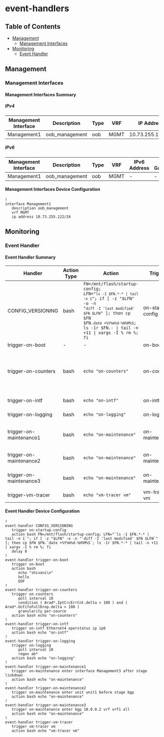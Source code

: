# event-handlers

## Table of Contents

- [Management](#management)
  - [Management Interfaces](#management-interfaces)
- [Monitoring](#monitoring)
  - [Event Handler](#event-handler)

## Management

### Management Interfaces

#### Management Interfaces Summary

##### IPv4

| Management Interface | Description | Type | VRF | IP Address | Gateway |
| -------------------- | ----------- | ---- | --- | ---------- | ------- |
| Management1 | oob_management | oob | MGMT | 10.73.255.122/24 | 10.73.255.2 |

##### IPv6

| Management Interface | Description | Type | VRF | IPv6 Address | IPv6 Gateway |
| -------------------- | ----------- | ---- | --- | ------------ | ------------ |
| Management1 | oob_management | oob | MGMT | - | - |

#### Management Interfaces Device Configuration

```eos
!
interface Management1
   description oob_management
   vrf MGMT
   ip address 10.73.255.122/24
```

## Monitoring

### Event Handler

#### Event Handler Summary

| Handler | Action Type | Action | Trigger | Trigger Config |
| ------- | ----------- | ------ | ------- | -------------- |
| CONFIG_VERSIONING | bash | <code>FN=/mnt/flash/startup-config; LFN="`ls -1 $FN.*-* \| tail -n 1`"; if [ -z "$LFN" -o -n "`diff -I 'last modified' $FN $LFN`" ]; then cp $FN $FN.`date +%Y%m%d-%H%M%S`; ls -1r $FN.*-* \| tail -n +11 \| xargs -I % rm %; fi</code> | on-startup-config | - |
| trigger-on-boot | - | - | on-boot | - |
| trigger-on-counters | bash | <code>echo "on-counters"</code> | on-counters | poll interval 10<br>condition( Arad*.IptCrcErrCnt.delta > 100 ) and ( Arad*.UcFifoFullDrop.delta > 100 )<br>granularity per-source |
| trigger-on-intf | bash | <code>echo "on-intf"</code> | on-intf | trigger on-intf Ethernet4 operstatus ip ip6 |
| trigger-on-logging | bash | <code>echo "on-logging"</code> | on-logging | poll interval 10<br>regex ab* |
| trigger-on-maintenance1 | bash | <code>echo "on-maintenance"</code> | on-maintenance | trigger on-maintenance enter interface Management3 after stage linkdown |
| trigger-on-maintenance2 | bash | <code>echo "on-maintenance"</code> | on-maintenance | trigger on-maintenance enter unit unit1 before stage bgp |
| trigger-on-maintenance3 | bash | <code>echo "on-maintenance"</code> | on-maintenance | trigger on-maintenance enter bgp 10.0.0.2 vrf vrf1 all |
| trigger-vm-tracer | bash | <code>echo "vm-tracer vm"</code> | vm-tracer vm | - |

#### Event Handler Device Configuration

```eos
!
event-handler CONFIG_VERSIONING
   trigger on-startup-config
   action bash FN=/mnt/flash/startup-config; LFN="`ls -1 $FN.*-* | tail -n 1`"; if [ -z "$LFN" -o -n "`diff -I 'last modified' $FN $LFN`" ]; then cp $FN $FN.`date +%Y%m%d-%H%M%S`; ls -1r $FN.*-* | tail -n +11 | xargs -I % rm %; fi
   delay 0
!
event-handler trigger-on-boot
   trigger on-boot
   action bash
      echo "shivani\n"
      hello
      EOF
!
event-handler trigger-on-counters
   trigger on-counters
      poll interval 10
      condition ( Arad*.IptCrcErrCnt.delta > 100 ) and ( Arad*.UcFifoFullDrop.delta > 100 )
      granularity per-source
   action bash echo "on-counters"
!
event-handler trigger-on-intf
   trigger on-intf Ethernet4 operstatus ip ip6
   action bash echo "on-intf"
!
event-handler trigger-on-logging
   trigger on-logging
      poll interval 10
      regex ab*
   action bash echo "on-logging"
!
event-handler trigger-on-maintenance1
   trigger on-maintenance enter interface Management3 after stage linkdown
   action bash echo "on-maintenance"
!
event-handler trigger-on-maintenance2
   trigger on-maintenance enter unit unit1 before stage bgp
   action bash echo "on-maintenance"
!
event-handler trigger-on-maintenance3
   trigger on-maintenance enter bgp 10.0.0.2 vrf vrf1 all
   action bash echo "on-maintenance"
!
event-handler trigger-vm-tracer
   trigger vm-tracer vm
   action bash echo "vm-tracer vm"
```
